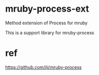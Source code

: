 mruby-process-ext
===

Method extension of Process for mruby

This is a support library for mruby-process

# ref

https://github.com/iij/mruby-process
